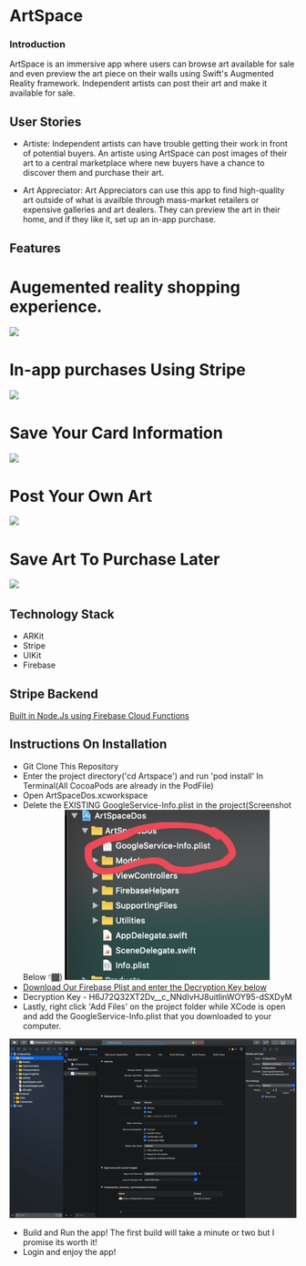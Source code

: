 # ArtSpace 

### Introduction
ArtSpace is an immersive app where users can browse art available for sale and even preview the art piece on their walls using Swift's Augmented Reality framework. Independent artists can post their art and make it available for sale. 

## User Stories 
* Artiste: Independent artists can have trouble getting their work in front of potential buyers. An artiste using ArtSpace can post images of their art to a central marketplace where new buyers have a chance to discover them and purchase their art.

* Art Appreciator: Art Appreciators can use this app to find high-quality art outside of what is availble through mass-market retailers or expensive galleries and art dealers. They can preview the art in their home, and if they like it, set up an in-app purchase.

## Features
# Augemented reality shopping experience. 
![](aumentedReality.gif)
# In-app purchases Using Stripe
![](paymentGif.gif) 
# Save Your Card Information  
![](saveCard.gif) 
# Post Your Own Art 
![](uploadArt.gif) 
# Save Art To Purchase Later 
![](savedArtGif.gif)
## Technology Stack
- ARKit
- Stripe
- UIKit
- Firebase 
## Stripe Backend 
[Built in Node.Js using Firebase Cloud Functions](https://github.com/atj3097/ArtSpaceBackend)
## Instructions On Installation
* Git Clone This Repository
* Enter the project directory('cd Artspace') and run 'pod install' In Terminal(All CocoaPods are already in the PodFile)  
* Open ArtSpaceDos.xcworkspace  
* Delete the EXISTING GoogleService-Info.plist in the project(Screenshot Below 👇🏾) 
![](Tutorial.jpg)
* [Download Our Firebase Plist and enter the Decryption Key below](https://mega.nz/file/YRwFTCyA) 
* Decryption Key - H6J72Q32XT2Dv__c_NNdIvHJ8uitIinWOY95-dSXDyM 
* Lastly, right click 'Add Files' on the project folder while XCode is open and add the GoogleService-Info.plist that you downloaded to your computer.  

![](Instructions.gif)
* Build and Run the app! The first build will take a minute or two but I promise its worth it!
* Login and enjoy the app!
